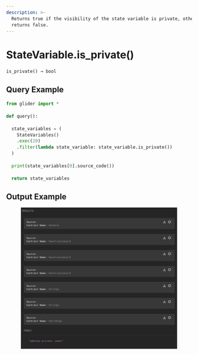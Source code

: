 ```yaml
---
description: >-
  Returns true if the visibility of the state variable is private, otherwise
  returns false.
---
```


# StateVariable.is\_private()

`is_private() → bool`

## Query Example&#x20;

```python
from glider import *

def query():

  state_variables = (
    StateVariables()
    .exec(20)
    .filter(lambda state_variable: state_variable.is_private())
  )

  print(state_variables[0].source_code())

  return state_variables
```

## Output Example

<figure><img src="../../../../.gitbook/assets/image (3) (1).png" alt=""><figcaption></figcaption></figure>

